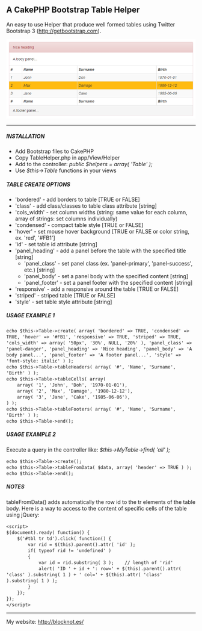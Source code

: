 A CakePHP Bootstrap Table Helper
--------------------------------
An easy to use Helper that produce well formed tables using Twitter Bootstrap 3 (<http://getbootstrap.com>).

![Screenshot](http://github.com/blocknotes/cakephp_table_helper/raw/master/image1.png)

* * *

##### INSTALLATION

- Add Bootstrap files to CakePHP 
- Copy TableHelper.php in app/View/Helper
- Add to the controller: *public $helpers = array( 'Table' );*
- Use *$this->Table* functions in your views

##### TABLE CREATE OPTIONS

- 'bordered' - add borders to table [TRUE or FALSE]
- 'class' - add class/classes to table class attribute [string]
- 'cols_width' - set column widths (string: same value for each column, array of strings: set columns individually)
- 'condensed' - compact table style [TRUE or FALSE]
- 'hover' - set mouse hover background [TRUE or FALSE or color string, ex. 'red', '#FB1']
- 'id' - set table id attribute [string]
- 'panel_heading' - add a panel before the table with the specified title [string]
	- 'panel_class' - set panel class (ex. 'panel-primary', 'panel-success', etc.) [string]
	- 'panel_body' - set a panel body with the specified content [string]
	- 'panel_footer' - set a panel footer with the specified content [string]
- 'responsive' - add a responsive around the table [TRUE or FALSE]
- 'striped' - striped table [TRUE or FALSE]
- 'style' - set table style attribute [string]

##### USAGE EXAMPLE 1

	echo $this->Table->create( array( 'bordered' => TRUE, 'condensed' => TRUE, 'hover' => '#FB1', 'responsive' => TRUE, 'striped' => TRUE, 'cols_width' => array( '50px', '30%', NULL, '20%' ), 'panel_class' => 'panel-danger', 'panel_heading' => 'Nice heading', 'panel_body' => 'A body panel...', 'panel_footer' => 'A footer panel...', 'style' => 'font-style: italic' ) );
	echo $this->Table->tableHeaders( array( '#', 'Name', 'Surname', 'Birth' ) );
	echo $this->Table->tableCells( array(
		array( '1', 'John', 'Doh', '1970-01-01'),
		array( '2', 'Max', 'Damage', '1980-12-12'),
		array( '3', 'Jane', 'Cake', '1985-06-06'),
	) );
	echo $this->Table->tableFooters( array( '#', 'Name', 'Surname', 'Birth' ) );
	echo $this->Table->end();

##### USAGE EXAMPLE 2
Execute a query in the controller like: *$this->MyTable->find( 'all' );*

	echo $this->Table->create();
	echo $this->Table->tableFromData( $data, array( 'header' => TRUE ) );
	echo $this->Table->end();

##### NOTES
tableFromData() adds automatically the row id to the tr elements of the table body. Here is a way to access to the content of specific cells of the table using jQuery:

	<script>
	$(document).ready( function() {
		$('#tbl tr td').click( function() {
			var rid = $(this).parent().attr( 'id' );
			if( typeof rid != 'undefined' )
			{
				var id = rid.substring( 3 );	// length of 'rid'
				alert( 'ID ' + id + ': row=' + $(this).parent().attr( 'class' ).substring( 1 ) + ' col=' + $(this).attr( 'class' ).substring( 1 ) );
			}
		});
	});
	</script>

* * *

My website: <http://blocknot.es/>